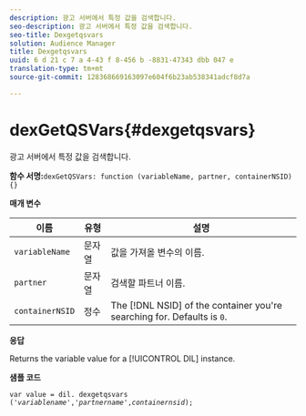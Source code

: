 ```yaml
---
description: 광고 서버에서 특정 값을 검색합니다.
seo-description: 광고 서버에서 특정 값을 검색합니다.
seo-title: Dexgetqsvars
solution: Audience Manager
title: Dexgetqsvars
uuid: 6 d 21 c 7 a 4-43 f 8-456 b -8831-47343 dbb 047 e
translation-type: tm+mt
source-git-commit: 128368669163097e604f6b23ab538341adcf8d7a

---
```



# dexGetQSVars{#dexgetqsvars}

광고 서버에서 특정 값을 검색합니다.

**함수 서명:**`dexGetQSVars: function (variableName, partner, containerNSID) {}`

<!-- 

r_dil_get_dexqsvars.xml

 -->

**매개 변수**

| 이름 | 유형 | 설명 |
|---|---|---|
| `variableName` | 문자열 | 값을 가져올 변수의 이름. |
| `partner` | 문자열 | 검색할 파트너 이름. |
| `containerNSID` | 정수 | The [!DNL NSID] of the container you&#39;re searching for. Defaults is `0`. |

**응답**

Returns the variable value for a [!UICONTROL DIL] instance.

**샘플 코드**

<pre class="java"><code>var value = dil. dexgetqsvars ('<i>variablename</i>','<i>partnername</i>',<i>containernsid</i>);</code>
</pre>
